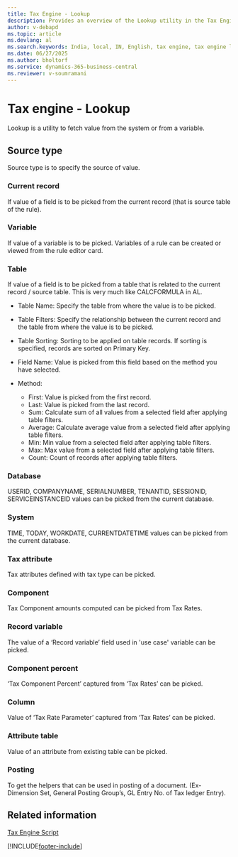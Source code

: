 ```yaml
---
title: Tax Engine - Lookup
description: Provides an overview of the Lookup utility in the Tax Engine for fetching values from various sources in Business Central (India).
author: v-debapd  
ms.topic: article
ms.devlang: al
ms.search.keywords: India, local, IN, English, tax engine, tax engine lookup
ms.date: 06/27/2025
ms.author: bholtorf
ms.service: dynamics-365-business-central
ms.reviewer: v-soumramani
---
```


# Tax engine - Lookup

Lookup is a utility to fetch value from the system or from a variable.

## Source type

Source type is to specify the source of value.

### Current record

If value of a field is to be picked from the current record (that is source table of the rule).

### Variable

If value of a variable is to be picked. Variables of a rule can be created or viewed from the rule editor card.

### Table

If value of a field is to be picked from a table that is related to the current record / source table. This is very much like CALCFORMULA in AL.

- Table Name: Specify the table from where the value is to be picked.

- Table Filters: Specify the relationship between the current record and the table from where the value is to be picked.

- Table Sorting: Sorting to be applied on table records. If sorting is specified, records are sorted on Primary Key.

- Field Name: Value is picked from this field based on the method you have selected.

- Method:

  - First: Value is picked from the first record.
  - Last: Value is picked from the last record.
  - Sum: Calculate sum of all values from a selected field after applying table filters.
  - Average: Calculate average value from a selected field after applying table filters.
  - Min: Min value from a selected field after applying table filters.
  - Max: Max value from a selected field after applying table filters.
  - Count: Count of records after applying table filters.

### Database

USERID, COMPANYNAME, SERIALNUMBER, TENANTID, SESSIONID, SERVICEINSTANCEID values can be picked from the current database.

### System

TIME, TODAY, WORKDATE, CURRENTDATETIME values can be picked from the current database.

### Tax attribute

Tax attributes defined with tax type can be picked.

### Component

Tax Component amounts computed can be picked from Tax Rates.

### Record variable

The value of a ‘Record variable’ field used in 'use case' variable can be picked.

### Component percent

‘Tax Component Percent’ captured from ‘Tax Rates’ can be picked.

### Column

Value of ‘Tax Rate Parameter’ captured from ‘Tax Rates’ can be picked.

### Attribute table

Value of an attribute from existing table can be picked.

### Posting

To get the helpers that can be used in posting of a document. (Ex- Dimension Set, General Posting Group’s, GL Entry No. of Tax ledger Entry).

## Related information

[Tax Engine Script](TaxEngine-005-Script-Activities.md)

[!INCLUDE[footer-include](../../includes/footer-banner.md)]
